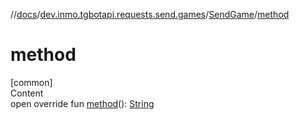 //[docs](../../../index.md)/[dev.inmo.tgbotapi.requests.send.games](../index.md)/[SendGame](index.md)/[method](method.md)



# method  
[common]  
Content  
open override fun [method](method.md)(): [String](https://kotlinlang.org/api/latest/jvm/stdlib/kotlin/-string/index.html)  



